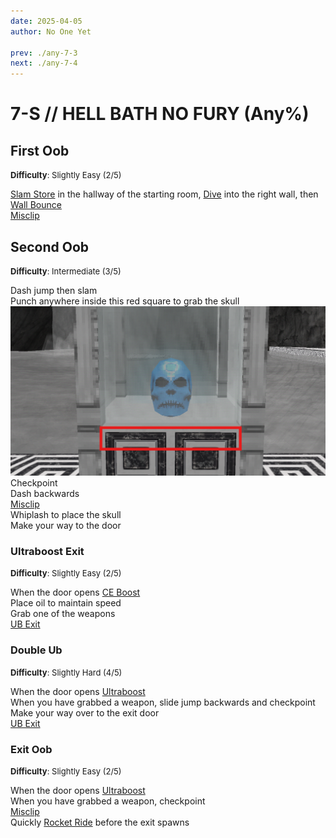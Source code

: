 ```yaml
---
date: 2025-04-05
author: No One Yet

prev: ./any-7-3
next: ./any-7-4
---
```


# 7-S // HELL BATH NO FURY (Any%)

## First Oob
<font size="2">
    <b>Difficulty</b>: Slightly Easy (2/5)
</font>

[Slam Store](/speedrun-tech.md#slam-store) in the hallway of the starting room, [Dive](/speedrun-tech.md#dives) into the right wall, then [Wall Bounce](/speedrun-tech.md#wall-bounces) <br/>
[Misclip](/speedrun-tech.md#misclip)

## Second Oob
<font size="2">
    <b>Difficulty</b>: Intermediate (3/5)
</font>

Dash jump then slam <br/>
Punch anywhere inside this red square to grab the skull <br/>
![7-s skull grab](</../images/7-s-skull-grab.png>)
Checkpoint <br/>
Dash backwards <br/>
[Misclip](/speedrun-tech.md#misclip) <br/>
Whiplash to place the skull <br/>
Make your way to the door

### Ultraboost Exit
<font size="2">
    <b>Difficulty</b>: Slightly Easy (2/5)
</font>

When the door opens [CE Boost](/speedrun-tech.md#ce-boost-core-eject-boost) <br/>
Place oil to maintain speed <br/>
Grab one of the weapons <br/>
[UB Exit](/speedrun-tech.md#ub-exit) 

### Double Ub
<font size="2">
    <b>Difficulty</b>: Slightly Hard (4/5)
</font>

When the door opens [Ultraboost](/speedrun-tech.md#ub-ultraboost) <br/>
When you have grabbed a weapon, slide jump backwards and checkpoint <br/>
Make your way over to the exit door <br/>
[UB Exit](/speedrun-tech.md#ub-exit) 

### Exit Oob
<font size="2">
    <b>Difficulty</b>: Slightly Easy (2/5)
</font>

When the door opens [Ultraboost](/speedrun-tech.md#ub-ultraboost) <br/>
When you have grabbed a weapon, checkpoint <br/>
[Misclip](/speedrun-tech.md#misclip) <br/>
Quickly [Rocket Ride](/speedrun-tech.md#rocket-ride) before the exit spawns